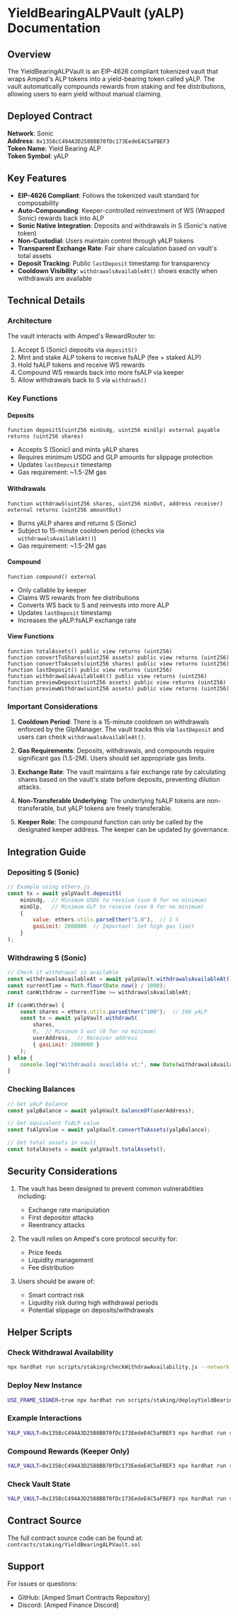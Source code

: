 # YieldBearingALPVault (yALP) Documentation

## Overview

The YieldBearingALPVault is an EIP-4626 compliant tokenized vault that wraps Amped's ALP tokens into a yield-bearing token called yALP. The vault automatically compounds rewards from staking and fee distributions, allowing users to earn yield without manual claiming.

## Deployed Contract

**Network**: Sonic  
**Address**: `0x1358cC494A3D2588BB70fDc173EedeE4C5aFBEF3`  
**Token Name**: Yield Bearing ALP  
**Token Symbol**: yALP  

## Key Features

- **EIP-4626 Compliant**: Follows the tokenized vault standard for composability
- **Auto-Compounding**: Keeper-controlled reinvestment of WS (Wrapped Sonic) rewards back into ALP
- **Sonic Native Integration**: Deposits and withdrawals in S (Sonic's native token)
- **Non-Custodial**: Users maintain control through yALP tokens
- **Transparent Exchange Rate**: Fair share calculation based on vault's total assets
- **Deposit Tracking**: Public `lastDeposit` timestamp for transparency
- **Cooldown Visibility**: `withdrawalsAvailableAt()` shows exactly when withdrawals are available

## Technical Details

### Architecture

The vault interacts with Amped's RewardRouter to:
1. Accept S (Sonic) deposits via `depositS()`
2. Mint and stake ALP tokens to receive fsALP (fee + staked ALP)
3. Hold fsALP tokens and receive WS rewards
4. Compound WS rewards back into more fsALP via keeper
5. Allow withdrawals back to S via `withdrawS()`

### Key Functions

#### Deposits
```solidity
function depositS(uint256 minUsdg, uint256 minGlp) external payable returns (uint256 shares)
```
- Accepts S (Sonic) and mints yALP shares
- Requires minimum USDG and GLP amounts for slippage protection
- Updates `lastDeposit` timestamp
- Gas requirement: ~1.5-2M gas

#### Withdrawals
```solidity
function withdrawS(uint256 shares, uint256 minOut, address receiver) external returns (uint256 amountOut)
```
- Burns yALP shares and returns S (Sonic)
- Subject to 15-minute cooldown period (checks via `withdrawalsAvailableAt()`)
- Gas requirement: ~1.5-2M gas

#### Compound
```solidity
function compound() external
```
- Only callable by keeper
- Claims WS rewards from fee distributions
- Converts WS back to S and reinvests into more ALP
- Updates `lastDeposit` timestamp
- Increases the yALP:fsALP exchange rate

#### View Functions
```solidity
function totalAssets() public view returns (uint256)
function convertToShares(uint256 assets) public view returns (uint256)
function convertToAssets(uint256 shares) public view returns (uint256)
function lastDeposit() public view returns (uint256)
function withdrawalsAvailableAt() public view returns (uint256)
function previewDeposit(uint256 assets) public view returns (uint256)
function previewWithdraw(uint256 assets) public view returns (uint256)
```

### Important Considerations

1. **Cooldown Period**: There is a 15-minute cooldown on withdrawals enforced by the GlpManager. The vault tracks this via `lastDeposit` and users can check `withdrawalsAvailableAt()`.

2. **Gas Requirements**: Deposits, withdrawals, and compounds require significant gas (1.5-2M). Users should set appropriate gas limits.

3. **Exchange Rate**: The vault maintains a fair exchange rate by calculating shares based on the vault's state before deposits, preventing dilution attacks.

4. **Non-Transferable Underlying**: The underlying fsALP tokens are non-transferable, but yALP tokens are freely transferable.

5. **Keeper Role**: The compound function can only be called by the designated keeper address. The keeper can be updated by governance.

## Integration Guide

### Depositing S (Sonic)

```javascript
// Example using ethers.js
const tx = await yalpVault.depositS(
    minUsdg,  // Minimum USDG to receive (use 0 for no minimum)
    minGlp,   // Minimum GLP to receive (use 0 for no minimum)
    {
        value: ethers.utils.parseEther("1.0"),  // 1 S
        gasLimit: 2000000  // Important: Set high gas limit
    }
);
```

### Withdrawing S (Sonic)

```javascript
// Check if withdrawal is available
const withdrawalsAvailableAt = await yalpVault.withdrawalsAvailableAt();
const currentTime = Math.floor(Date.now() / 1000);
const canWithdraw = currentTime >= withdrawalsAvailableAt;

if (canWithdraw) {
    const shares = ethers.utils.parseEther("100");  // 100 yALP
    const tx = await yalpVault.withdrawS(
        shares,
        0,  // Minimum S out (0 for no minimum)
        userAddress,  // Receiver address
        { gasLimit: 2000000 }
    );
} else {
    console.log("Withdrawals available at:", new Date(withdrawalsAvailableAt * 1000));
}
```

### Checking Balances

```javascript
// Get yALP balance
const yalpBalance = await yalpVault.balanceOf(userAddress);

// Get equivalent fsALP value
const fsAlpValue = await yalpVault.convertToAssets(yalpBalance);

// Get total assets in vault
const totalAssets = await yalpVault.totalAssets();
```

## Security Considerations

1. The vault has been designed to prevent common vulnerabilities including:
   - Exchange rate manipulation
   - First depositor attacks
   - Reentrancy attacks

2. The vault relies on Amped's core protocol security for:
   - Price feeds
   - Liquidity management
   - Fee distribution

3. Users should be aware of:
   - Smart contract risk
   - Liquidity risk during high withdrawal periods
   - Potential slippage on deposits/withdrawals

## Helper Scripts

### Check Withdrawal Availability
```bash
npx hardhat run scripts/staking/checkWithdrawAvailability.js --network sonic
```

### Deploy New Instance
```bash
USE_FRAME_SIGNER=true npx hardhat run scripts/staking/deployYieldBearingALPVault.js --network sonic
```

### Example Interactions
```bash
YALP_VAULT=0x1358cC494A3D2588BB70fDc173EedeE4C5aFBEF3 npx hardhat run scripts/staking/exampleYALPInteractions.js --network sonic
```

### Compound Rewards (Keeper Only)
```bash
YALP_VAULT=0x1358cC494A3D2588BB70fDc173EedeE4C5aFBEF3 npx hardhat run scripts/staking/compoundYALP.js --network sonic
```

### Check Vault State
```bash
YALP_VAULT=0x1358cC494A3D2588BB70fDc173EedeE4C5aFBEF3 npx hardhat run scripts/staking/getYALPValue.js --network sonic
```

## Contract Source

The full contract source code can be found at:
`contracts/staking/YieldBearingALPVault.sol`

## Support

For issues or questions:
- GitHub: [Amped Smart Contracts Repository]
- Discord: [Amped Finance Discord]